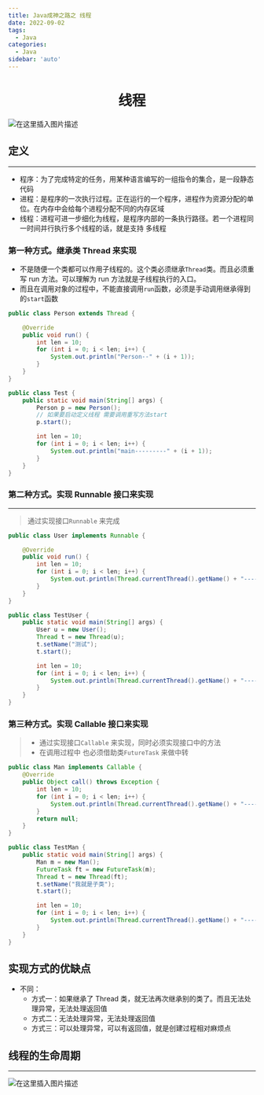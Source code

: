 ```yaml
---
title: Java成神之路之 线程
date: 2022-09-02
tags:
  - Java
categories:
  - Java
sidebar: 'auto'
---
```


<div align = "center"><h1>线程</h1></div>

![在这里插入图片描述](https://img-blog.csdnimg.cn/c01638604fd040d28203b888fe45a140.png#pic_center)

## 定义

<hr />

- 程序：为了完成特定的任务，用某种语言编写的一组指令的集合，是一段静态代码
- 进程：是程序的一次执行过程。正在运行的一个程序，进程作为资源分配的单位。在内存中会给每个进程分配不同的内存区域
- 线程：进程可进一步细化为线程，是程序内部的一条执行路径。若一个进程同一时间并行执行多个线程的话，就是支持 多线程

### 第一种方式。继承类 Thread 来实现

- 不是随便一个类都可以作用子线程的。这个类必须继承`Thread`类。而且必须重写 run 方法。可以理解为 run 方法就是子线程执行的入口。
- 而且在调用对象的过程中，不能直接调用`run`函数，必须是手动调用继承得到的`start`函数

```Java
public class Person extends Thread {

    @Override
    public void run() {
        int len = 10;
        for (int i = 0; i < len; i++) {
            System.out.println("Person--" + (i + 1));
        }
    }
}
```

```Java
public class Test {
    public static void main(String[] args) {
        Person p = new Person();
        // 如果要启动定义线程 需要调用重写方法start
        p.start();

        int len = 10;
        for (int i = 0; i < len; i++) {
            System.out.println("main---------" + (i + 1));
        }
    }
}
```

### 第二种方式。实现 Runnable 接口来实现

<hr />

> 通过实现接口`Runnable` 来完成

```Java
public class User implements Runnable {

    @Override
    public void run() {
        int len = 10;
        for (int i = 0; i < len; i++) {
            System.out.println(Thread.currentThread().getName() + "----------" + i);
        }
    }
}
```

```Java
public class TestUser {
    public static void main(String[] args) {
        User u = new User();
        Thread t = new Thread(u);
        t.setName("测试");
        t.start();

        int len = 10;
        for (int i = 0; i < len; i++) {
            System.out.println(Thread.currentThread().getName() + "----------" + i);
        }
    }
}
```

### 第三种方式。实现 Callable 接口来实现

> - 通过实现接口`Callable` 来实现，同时必须实现接口中的方法
> - 在调用过程中 也必须借助类`FutureTask` 来做中转

```Java
public class Man implements Callable {
    @Override
    public Object call() throws Exception {
        int len = 10;
        for (int i = 0; i < len; i++) {
            System.out.println(Thread.currentThread().getName() + "----------" + i);
        }
        return null;
    }
}
```

```Java
public class TestMan {
    public static void main(String[] args) {
        Man m = new Man();
        FutureTask ft = new FutureTask(m);
        Thread t = new Thread(ft);
        t.setName("我就是子类");
        t.start();

        int len = 10;
        for (int i = 0; i < len; i++) {
            System.out.println(Thread.currentThread().getName() + "----------" + i);
        }
    }
}
```

## 实现方式的优缺点

- 不同：
  - 方式一：如果继承了 Thread 类，就无法再次继承别的类了。而且无法处理异常，无法处理返回值
  - 方式二：无法处理异常，无法处理返回值
  - 方式三：可以处理异常，可以有返回值，就是创建过程相对麻烦点

## 线程的生命周期

<hr />

![在这里插入图片描述](https://img-blog.csdnimg.cn/6eadcbb28464429a8f8e3ba3621d14f6.png#pic_center)

